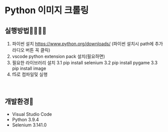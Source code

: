 # Python 이미지 크롤링


## 실행방법👀👀👀👀
1. 파이썬 설치 https://www.python.org/downloads/ (파이썬 설치시 path에 추가 라디오 버튼 꼭 클릭) 
2. vscode python extension pack 설치(필요하면)
3. 필요한 라이브러리 설치 
  3.1 pip install selenium
  3.2 pip install pygame
  3.3 pip install image
4. f5로 컴파일및 실행 
<br>


##  개발환경🌹

- Visual Studio Code
- Python 3.9.4 
- Selenium 3.141.0

<br>








